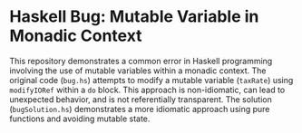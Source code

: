 # Haskell Bug: Mutable Variable in Monadic Context
This repository demonstrates a common error in Haskell programming involving the use of mutable variables within a monadic context. The original code (`bug.hs`) attempts to modify a mutable variable (`taxRate`) using `modifyIORef` within a `do` block. This approach is non-idiomatic, can lead to unexpected behavior, and is not referentially transparent. The solution (`bugSolution.hs`) demonstrates a more idiomatic approach using pure functions and avoiding mutable state.